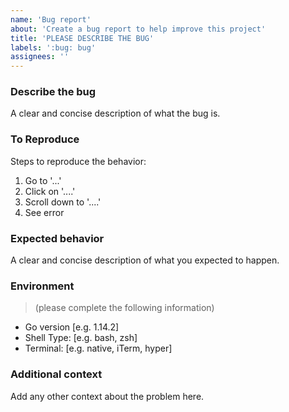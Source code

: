 ```yaml
---
name: 'Bug report'
about: 'Create a bug report to help improve this project'
title: 'PLEASE DESCRIBE THE BUG'
labels: ':bug: bug'
assignees: ''
---
```


### Describe the bug

A clear and concise description of what the bug is.

### To Reproduce

Steps to reproduce the behavior:

1. Go to '...'
2. Click on '....'
3. Scroll down to '....'
4. See error

### Expected behavior


A clear and concise description of what you expected to happen.

### Environment

> (please complete the following information)

- Go version [e.g. 1.14.2]
- Shell Type: [e.g. bash, zsh]
- Terminal: [e.g. native, iTerm, hyper]

### Additional context

Add any other context about the problem here.

